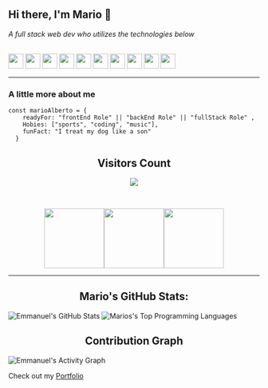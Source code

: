 ## **Hi there, I'm Mario** 👋

_A full stack web dev who utilizes the technologies below_ 

<br>
<p align="center" style="display: inline;">
<!-- HTML 5 -->
<img height=30px src="https://img.shields.io/badge/HTML5-E34F26?style=for-the-badge&logo=html5&logoColor=white">
<!-- CSS3 -->
 <img height=30px src="https://img.shields.io/badge/CSS3-1572B6?style=for-the-badge&logo=css3&logoColor=white">
<!-- Javascript -->
<img height=30px src="https://img.shields.io/badge/JavaScript-F7DF1E?style=for-the-badge&logo=javascript&logoColor=black">
<!-- React -->
<img height=30px src="https://img.shields.io/badge/React-20232A?style=for-the-badge&logo=react&logoColor=61DAFB">
<!-- Bootstrap -->
 <img height=30px src="https://img.shields.io/badge/Bootstrap-563D7C?style=for-the-badge&logo=bootstrap&logoColor=white">
<!--Ruby -->
<img height=30px src="https://img.shields.io/badge/ruby-%23CC342D.svg?style=for-the-badge&logo=ruby&logoColor=white">
<!-- Ruby on Rails -->
 <img height=30px src="https://img.shields.io/badge/Ruby_on_Rails-CC0000?style=for-the-badge&logo=ruby-on-rails&logoColor=white">
<!-- MySQL -->
 <img height=30px src="https://img.shields.io/badge/MySQL-00000F?style=for-the-badge&logo=mysql&logoColor=white">
<!-- PostgreSQL -->
<img height=30px src="https://img.shields.io/badge/postgres-%23316192.svg?style=for-the-badge&logo=postgresql&logoColor=white">
<!-- Heroku -->
 <img height=30px src="https://img.shields.io/badge/Heroku-430098?style=for-the-badge&logo=heroku&logoColor=white">
 
 <br>

------------------------------------------------------------------

### A little more about me

```
const marioAlberto = {
    readyFor: "frontEnd Role" || "backEnd Role" || "fullStack Role" ,
    Hobies: ["sports", "coding", "music"],
    funFact: "I treat my dog like a son"
  }
```

 
 <!-- START Visitor Count -->
<div align="center">
<h2 align="centre">Visitors Count</h2>  
<p align="center"><img align="center" src="https://profile-counter.glitch.me/{mariordgez}/count.svg" /></p> 
<br>
</div>
<p align="center">
<img align="" height='120px' src="https://github.com/aryashah2k/aryashah2k/blob/main/assets/Geometric%20White.gif" /><img align="" height='120px' src="https://raw.githubusercontent.com/rodrigograca31/rodrigograca31/master/matrix.svg" /><img align="" height='120px' src="https://github.com/aryashah2k/aryashah2k/blob/main/assets/Geometric%20White.gif" />
</p>
<hr>
<!-- End Visitor Count -->

    
<h2 align='center'>Mario's GitHub Stats:</h2>

![Emmanuel's GitHub Stats](https://github-readme-stats.vercel.app/api?username=mariordgez&show_icons=true&count_private=true&theme=react) ![Marios's Top Programming Languages](https://github-readme-stats.vercel.app/api/top-langs/?username=mariordgez&show_icons=true&count_private=true&theme=react)
 </div>
 
 <p align="center">
 <h2 align="center">Contribution Graph</h2>
<p>
<img alt="Emmanuel's Activity Graph" src="https://activity-graph.herokuapp.com/graph?username=mariordgez&bg_color=1F222E&color=F8D866&line=F85D7F&point=FFFFFF&hide_border=true" />
</p>

 Check out my [Portfolio](https://mario2209-portfolio.netlify.app/)

<!--
**mariordgez/mariordgez** is a ✨ _special_ ✨ repository because its `README.md` (this file) appears on your GitHub profile.

Here are some ideas to get you started:

- 🔭 I’m currently working on ...
- 🌱 I’m currently learning ...
- 👯 I’m looking to collaborate on ...
- 🤔 I’m looking for help with ...
- 💬 Ask me about ...
- 📫 How to reach me: ...
- 😄 Pronouns: ...
- ⚡ Fun fact: ...
-->
